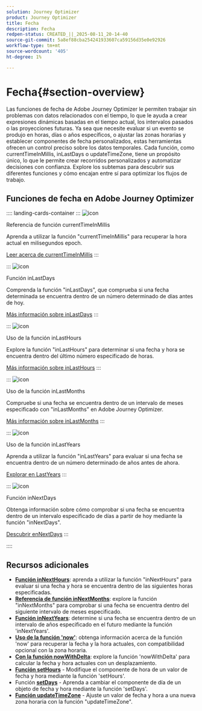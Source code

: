 ```yaml
---
solution: Journey Optimizer
product: Journey Optimizer
title: Fecha
description: Fecha
redpen-status: CREATED_||_2025-08-11_20-14-40
source-git-commit: 5a8ef88cba254241933607ca59156d35e0e92926
workflow-type: tm+mt
source-wordcount: '405'
ht-degree: 1%

---
```



# Fecha{#section-overview}

Las funciones de fecha de Adobe Journey Optimizer le permiten trabajar sin problemas con datos relacionados con el tiempo, lo que le ayuda a crear expresiones dinámicas basadas en el tiempo actual, los intervalos pasados o las proyecciones futuras. Ya sea que necesite evaluar si un evento se produjo en horas, días o años específicos, o ajustar las zonas horarias y establecer componentes de fecha personalizados, estas herramientas ofrecen un control preciso sobre los datos temporales. Cada función, como currentTimeInMillis, inLastDays o updateTimeZone, tiene un propósito único, lo que le permite crear recorridos personalizados y automatizar decisiones con confianza. Explore los subtemas para descubrir sus diferentes funciones y cómo encajan entre sí para optimizar los flujos de trabajo.

## Funciones de fecha en Adobe Journey Optimizer

:::: landing-cards-container
:::
![icon](https://cdn.experienceleague.adobe.com/icons/code-branch.svg?lang=es)

Referencia de función currentTimeInMillis

Aprenda a utilizar la función &quot;currentTimeInMillis&quot; para recuperar la hora actual en milisegundos epoch.

[Leer acerca de currentTimeInMillis](../using/building-journeys/functions/functioncurrenttimeinmillis.md)
:::

:::
![icon](https://cdn.experienceleague.adobe.com/icons/code-branch.svg?lang=es)

Función inLastDays

Comprenda la función &quot;inLastDays&quot;, que comprueba si una fecha determinada se encuentra dentro de un número determinado de días antes de hoy.

[Más información sobre inLastDays](../using/building-journeys/functions/functioninlastdays.md)
:::

:::
![icon](https://cdn.experienceleague.adobe.com/icons/code-branch.svg?lang=es)

Uso de la función inLastHours

Explore la función &quot;inLastHours&quot; para determinar si una fecha y hora se encuentra dentro del último número especificado de horas.

[Más información sobre inLastHours](../using/building-journeys/functions/functioninlasthours.md)
:::

:::
![icon](https://cdn.experienceleague.adobe.com/icons/code-branch.svg?lang=es)

Uso de la función inLastMonths

Compruebe si una fecha se encuentra dentro de un intervalo de meses especificado con &quot;inLastMonths&quot; en Adobe Journey Optimizer.

[Más información sobre inLastMonths](../using/building-journeys/functions/functioninlastmonths.md)
:::

:::
![icon](https://cdn.experienceleague.adobe.com/icons/code-branch.svg?lang=es)

Uso de la función inLastYears

Aprenda a utilizar la función &quot;inLastYears&quot; para evaluar si una fecha se encuentra dentro de un número determinado de años antes de ahora.

[Explorar en LastYears](../using/building-journeys/functions/functioninlastyears.md)
:::

:::
![icon](https://cdn.experienceleague.adobe.com/icons/code-branch.svg?lang=es)

Función inNextDays

Obtenga información sobre cómo comprobar si una fecha se encuentra dentro de un intervalo especificado de días a partir de hoy mediante la función &quot;inNextDays&quot;.

[Descubrir enNextDays](../using/building-journeys/functions/functioninnextdays.md)
:::

::::


## Recursos adicionales

- **[Función inNextHours](../using/building-journeys/functions/functioninnexthours.md)**: aprenda a utilizar la función &quot;inNextHours&quot; para evaluar si una fecha y hora se encuentra dentro de las siguientes horas especificadas.
- **[Referencia de función inNextMonths](../using/building-journeys/functions/functioninnextmonths.md)**: explore la función &quot;inNextMonths&quot; para comprobar si una fecha se encuentra dentro del siguiente intervalo de meses especificado.
- **[Función inNextYears](../using/building-journeys/functions/functioninnextyears.md)**: determine si una fecha se encuentra dentro de un intervalo de años especificado en el futuro mediante la función &#39;inNextYears&#39;.
- **[Uso de la función &#39;now&#39;](../using/building-journeys/functions/functionnow.md)**: obtenga información acerca de la función &#39;now&#39; para recuperar la fecha y la hora actuales, con compatibilidad opcional con la zona horaria.
- **[Con la función nowWithDelta](../using/building-journeys/functions/functionnowwithdelta.md)**: explore la función &#39;nowWithDelta&#39; para calcular la fecha y hora actuales con un desplazamiento.
- **[Función setHours](../using/building-journeys/functions/functionsethours.md)** - Modifique el componente de hora de un valor de fecha y hora mediante la función &#39;setHours&#39;.
- Función **[setDays](../using/building-journeys/functions/functionsetdays.md)** - Aprenda a cambiar el componente de día de un objeto de fecha y hora mediante la función &#39;setDays&#39;.
- **[Función updateTimeZone](../using/building-journeys/functions/functionupdatetimezone.md)** - Ajuste un valor de fecha y hora a una nueva zona horaria con la función &quot;updateTimeZone&quot;.
